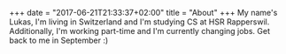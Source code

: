 +++
date = "2017-06-21T21:33:37+02:00"
title = "About"
+++
My name's Lukas, I'm living in Switzerland and I'm studying CS at HSR Rapperswil. Additionally, I'm working part-time and I'm currently changing jobs. Get back to me in September :)

